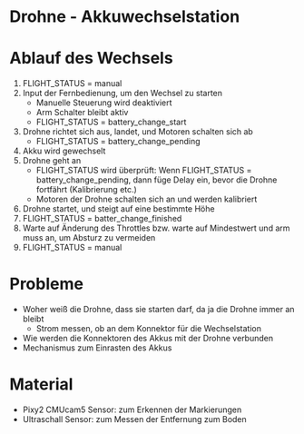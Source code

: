 # Drohne - Akkuwechselstation

# Ablauf des Wechsels

1. FLIGHT_STATUS = manual
2. Input der Fernbedienung, um den Wechsel zu starten
    - Manuelle Steuerung wird deaktiviert
    - Arm Schalter bleibt aktiv
    - FLIGHT_STATUS = battery_change_start
3. Drohne richtet sich aus, landet, und Motoren schalten sich ab
    - FLIGHT_STATUS = battery_change_pending
4. Akku wird gewechselt
5. Drohne geht an
    - FLIGHT_STATUS wird überprüft: Wenn FLIGHT_STATUS = battery_change_pending, dann füge Delay ein, bevor die Drohne fortfährt (Kalibrierung etc.)
    - Motoren der Drohne schalten sich an und werden kalibriert
6. Drohne startet, und steigt auf eine bestimmte Höhe
7. FLIGHT_STATUS = batter_change_finished
8. Warte auf Änderung des Throttles bzw. warte auf Mindestwert und arm muss an, um Absturz zu vermeiden
9. FLIGHT_STATUS = manual

# Probleme

- Woher weiß die Drohne, dass sie starten darf, da ja die Drohne immer an bleibt
    - Strom messen, ob an dem Konnektor für die Wechselstation
- Wie werden die Konnektoren des Akkus mit der Drohne verbunden
- Mechanismus zum Einrasten des Akkus

# Material

- Pixy2 CMUcam5 Sensor: zum Erkennen der Markierungen
- Ultraschall Sensor: zum Messen der Entfernung zum Boden